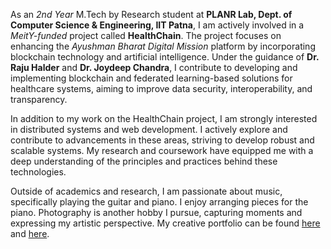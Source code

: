 As an _2nd Year_ M.Tech by Research student at **PLANR Lab, Dept. of Computer Science & Engineering, IIT Patna**, I am actively involved in a _MeitY-funded_ project called **HealthChain**. The project focuses on enhancing the _Ayushman Bharat Digital Mission_ platform by incorporating blockchain technology and artificial intelligence. Under the guidance of **Dr. Raju Halder** and **Dr. Joydeep Chandra**, I contribute to developing and implementing blockchain and federated learning-based solutions for healthcare systems, aiming to improve data security, interoperability, and transparency.

In addition to my work on the HealthChain project, I am strongly interested in distributed systems and web development. I actively explore and contribute to advancements in these areas, striving to develop robust and scalable systems. My research and coursework have equipped me with a deep understanding of the principles and practices behind these technologies.

Outside of academics and research, I am passionate about music, specifically playing the guitar and piano. I enjoy arranging pieces for the piano. Photography is another hobby I pursue, capturing moments and expressing my artistic perspective. My creative portfolio can be found [here](https://musescore.com/user/33838958) and [here](https://mukherjeearnab.github.io/photography).
